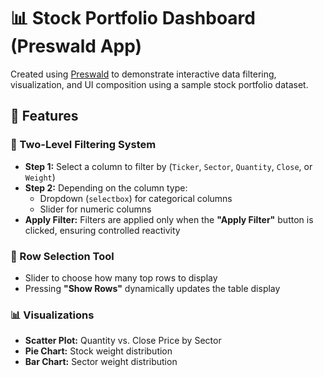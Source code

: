 # 📊 Stock Portfolio Dashboard (Preswald App)

Created using [Preswald](https://github.com/StructuredLabs/preswald) to demonstrate interactive data filtering, visualization, and UI composition using a sample stock portfolio dataset.

## 🧠 Features

### 🔄 Two-Level Filtering System
- **Step 1:** Select a column to filter by (`Ticker`, `Sector`, `Quantity`, `Close`, or `Weight`)
- **Step 2:** Depending on the column type:
  - Dropdown (`selectbox`) for categorical columns
  - Slider for numeric columns
- **Apply Filter:** Filters are applied only when the **"Apply Filter"** button is clicked, ensuring controlled reactivity

### 🧮 Row Selection Tool
- Slider to choose how many top rows to display
- Pressing **"Show Rows"** dynamically updates the table display

### 📊 Visualizations
- **Scatter Plot:** Quantity vs. Close Price by Sector
- **Pie Chart:** Stock weight distribution
- **Bar Chart:** Sector weight distribution
